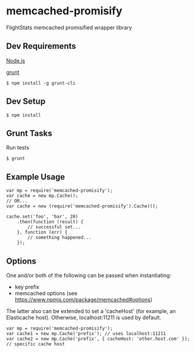# memcached-promisify

FlightStats memcached promisified wrapper library

## Dev Requirements

[Node.js](http://nodejs.org/download/)

[grunt](http://gruntjs.com/)
```shell
$ npm install -g grunt-cli
```

## Dev Setup
```shell
$ npm install
```

## Grunt Tasks

Run tests
```shell
$ grunt
```

## Example Usage
```shell
var mp = require('memcached-promisify');
var cache = new mp.Cache();
// OR...
var cache = new (require('memcached-promisify').Cache)();

cache.set('foo', 'bar', 20)
    .then(function (result) {
        // successful set...
    }, function (err) {
        // something happened...
    });
```

## Options

One and/or both of the following can be passed when instantiating:

* key prefix
* memcached options (see https://www.npmjs.com/package/memcached#options)

The latter also can be extended to set a 'cacheHost' (for example, an Elasticache host).
Otherwise, localhost:11211 is used by default.

```shell
var mp = require('memcached-promisify');
var cache1 = new mp.Cache('prefix'); // uses localhost:11211
var cache2 = new mp.Cache('prefix', { cacheHost: 'other.host.com' }); // specific cache host
```
